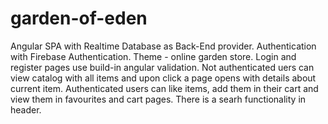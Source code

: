 # garden-of-eden
Angular SPA with Realtime Database as Back-End provider.
Authentication with Firebase Authentication.
Theme - online garden store.
Login and register pages use build-in angular validation.
Not authenticated uers can view catalog with all items and upon click a page opens with details about current item.
Authenticated users can like items, add them in their cart and view them in favourites and cart pages.
There is a searh functionality in header.




